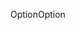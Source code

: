 <span data-ttu-id="88048-101">Option</span><span class="sxs-lookup"><span data-stu-id="88048-101">Option</span></span>